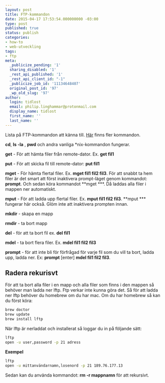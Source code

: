 ```yaml
---
layout: post
title: FTP-kommandon
date: 2015-04-17 17:53:54.000000000 -03:00
type: post
published: true
status: publish
categories:
- how-to
- web-utveckling
tags:
- ftp
meta:
  _publicize_pending: '1'
  sharing_disabled: '1'
  _rest_api_published: '1'
  _rest_api_client_id: "-1"
  _publicize_job_id: '11134648407'
  original_post_id: '97'
  _wp_old_slug: '97'
author:
  login: tidlost
  email: philip.linghammar@protonmail.com
  display_name: tidlost
  first_name: ''
  last_name: ''
---
```


Lista på FTP-kommandon att känna till. [Här](http://www.computerhope.com/issues/ch001246.htm) finns fler kommandon.

**cd**, **ls -la** , **pwd** och andra vanliga *nix-kommandon fungerar.

**get** - För att hämta filer från remote-dator. Ex. **get fil1**

**put** - För att skicka fil till remote-dator: **put fil1**

**mget** - För hämta flertal filer. Ex. **mget fil1 fil2 fil3**. För att snabbt ta hem filer är det smart att först inaktivera prompt-läget genom kommandot: **prompt**. Och sedan köra kommandot **mget ***. Då laddas alla filer i mappen ner automatiskt.

**mput** - För att ladda upp flertal filer. Ex. **mput fil1 fil2 fil3**. **mput *** fungerar här också. Glöm inte att inaktivera prompten innan.

**mkdir** - skapa en mapp

**rmdir** - ta bort mapp

**del** - för att ta bort fil ex. **del fil1**

**mdel** - ta bort flera filer. Ex. **mdel fil1 fil2 fil3**

**prompt** - för att inte bli för förfrågad för varje fil som du vill ta bort, ladda upp, ladda ner. Ex: **prompt** [enter] **mdel fil1 fil2 fil3**.

## Radera rekurisvt
För att ta bort alla filer i en mapp och alla filer som finns i den mappen så behöver man ladda ner lftp. Ftp verkar inte kunna göra det.
Så för att ladda ner lftp behöver du homebrew om du har mac. Om du har homebrew så kan du först köra:

```bash
brew doctor
brew update
brew install lftp
```

När lftp är nerladdat och installerat så loggar du in på följande sätt:

```bash
lftp
open -u user,password -p 21 adress
```

**Exempel**

```bash
lftp
open -u mittanvändarnamn,losenord -p 21 189.76.177.13
```
Sedan kan du använda kommandot: **rm -r mappnamn** för att rekursivt.
